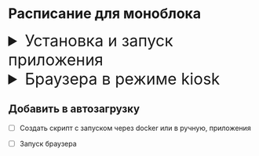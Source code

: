 # Расписание для моноблока 




<details>
<summary style="font-size: 32px">Установка и запуск приложения</summary>

<h2>Используя docker</h2>

```bash
docker compose up --build -d
```

<h2>Вручную</h2>

```bash
cd app
npm insall
npm run build
npm run start
```
</details>


<details>
<summary style="font-size: 32px">Браузера в режиме kiosk</summary>

## Подготовка
- [ ] Нужно установить chrome браузер
- [ ] Зайти в _chrome://extensions_ и переключиться в режим разработчика

## Команды для запуска
### Linux
```bash
google-chrome --kiosk "http://localhost:3000" --no-sandbox --disable-infobars --disable-dev-shm-usage --start-fullscreen
```
### Window 7-11

```bash
& "C:\Program Files\Google\Chrome\Application\chrome.exe" --kiosk "http://localhost:3000" --no-sandbox --disable-infobars --disable-dev-shm-usage --start-fullscreen
```

## Для выхода из режима киоска в Chrome
- Подключить клавиатуру и прожать комбинацию клавиш _ctrl + f4_

</details>


## Добавить в автозагрузку 
- [ ] Создать скрипт с запуском через docker или в ручную, приложения 
- [ ] Запуск браузера 


